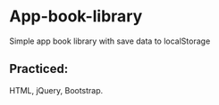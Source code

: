 # App-book-library

Simple app book library with save data to localStorage 

## Practiced:
HTML, jQuery, Bootstrap.
